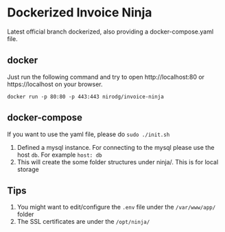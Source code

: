 # Dockerized Invoice Ninja

Latest official branch dockerized, also providing a docker-compose.yaml file.

## docker

Just run the following command and try to open http://localhost:80 or https://localhost on your browser.

```
docker run -p 80:80 -p 443:443 nirodg/invoice-ninja
```

## docker-compose

If you want to use the yaml file, please do ```sudo ./init.sh```

1. Defined a mysql instance. For connecting to the mysql please use the host ```db```. For example ```host: db```
2. This will create the some folder structures under ninja/. This is for local storage



## Tips

1. You might want to edit/configure the ```.env``` file under the ```/var/www/app/``` folder
2. The SSL certificates are under the ```/opt/ninja/```
